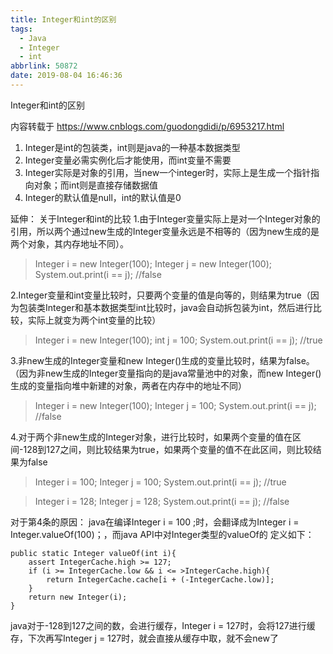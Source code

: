 ```yaml
---
title: Integer和int的区别
tags:
  - Java
  - Integer
  - int
abbrlink: 50872
date: 2019-08-04 16:46:36
---
```

Integer和int的区别
<!--more-->
内容转载于 https://www.cnblogs.com/guodongdidi/p/6953217.html

1. Integer是int的包装类，int则是java的一种基本数据类型
2. Integer变量必需实例化后才能使用，而int变量不需要
3. Integer实际是对象的引用，当new一个integer时，实际上是生成一个指针指向对象；而int则是直接存储数据值
4. Integer的默认值是null，int的默认值是0



延伸： 
关于Integer和int的比较 
1.由于Integer变量实际上是对一个Integer对象的引用，所以两个通过new生成的Integer变量永远是不相等的（因为new生成的是两个对象，其内存地址不同）。

>Integer i = new Integer(100);
>Integer j = new Integer(100);
>System.out.print(i == j); //false

2.Integer变量和int变量比较时，只要两个变量的值是向等的，则结果为true（因为包装类Integer和基本数据类型int比较时，java会自动拆包装为int，然后进行比较，实际上就变为两个int变量的比较）

>Integer i = new Integer(100);
>int j = 100;
>System.out.print(i == j); //true

3.非new生成的Integer变量和new Integer()生成的变量比较时，结果为false。（因为非new生成的Integer变量指向的是java常量池中的对象，而new Integer()生成的变量指向堆中新建的对象，两者在内存中的地址不同）

>Integer i = new Integer(100);
>Integer j = 100;
>System.out.print(i == j); //false

4.对于两个非new生成的Integer对象，进行比较时，如果两个变量的值在区间-128到127之间，则比较结果为true，如果两个变量的值不在此区间，则比较结果为false

>Integer i = 100;
>Integer j = 100;
>System.out.print(i == j); //true

>Integer i = 128;
>Integer j = 128;
>System.out.print(i == j); //false

对于第4条的原因： 
java在编译Integer i = 100 ;时，会翻译成为Integer i = Integer.valueOf(100)；，而java API中对Integer类型的valueOf的
定义如下：

```
public static Integer valueOf(int i){
    assert IntegerCache.high >= 127;
    if (i >= IntegerCache.low && i <= >IntegerCache.high){
        return IntegerCache.cache[i + (-IntegerCache.low)];
    }
    return new Integer(i);
}
```

java对于-128到127之间的数，会进行缓存，Integer i = 127时，会将127进行缓存，下次再写Integer j = 127时，就会直接从缓存中取，就不会new了